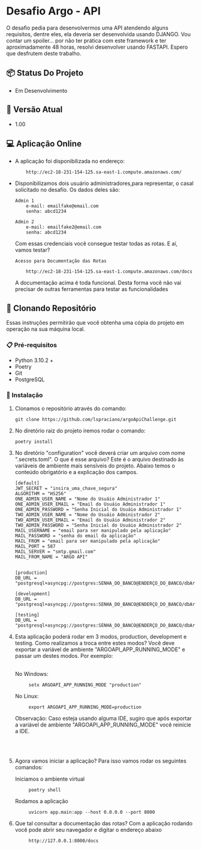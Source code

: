 # Desafio Argo - API

O desafio pedia para desenvolvermos uma API atendendo alguns requisitos,
dentre eles, ela deveria ser desenvolvida usando DJANGO. Vou contar um spoiler...
por não ter prática com este framework e ter aproximadamente 48 horas, resolvi
desenvolver usando FASTAPI. Espero que desfrutem deste trabalho.

## 📦 Status Do Projeto
- Em Desenvolvimento

## 📌 Versão Atual
- 1.00

## 💻 Aplicação Online
- A aplicação foi disponibilizada no endereço:
    ```
        http://ec2-18-231-154-125.sa-east-1.compute.amazonaws.com/
    ``` 
- Disponibilizamos dois usuário administradores,para representar,
o casal solicitado no desafio. Os dados deles são:

    ```
    Admin 1
        e-mail: emailfake@email.com
        senha: abcd1234
  
    Admin 2
        e-mail: emailfake2@email.com
        senha: abcd1234  
    ```
  Com essas credenciais você consegue testar todas as rotas.
  E aí, vamos testar?

    ```
    Acesso para Documentação das Rotas
  
        http://ec2-18-231-154-125.sa-east-1.compute.amazonaws.com/docs  
    ```
  A documentação acima é toda funcional. Desta forma você não
  vai precisar de outras ferramentas para testar as funcionalidades


## 🚀 Clonando Repositório

Essas instruções permitirão que você obtenha uma cópia do projeto em operação
na sua máquina local.

### 📋 Pré-requisitos

- Python 3.10.2 +
- Poetry
- Git
- PostgreSQL

### 🔧 Instalação

1. Clonamos o repositório através do comando:

    ```
    git clone https://github.com/lspraciano/argoApiChallenge.git
    ```

2. No diretório raiz do projeto iremos rodar o comando:

    ```
    poetry install
    ```

3. No diretório "configuration" você deverá criar um arquivo com nome ".secrets.toml".
    O que é esse arquivo? Este é o arquivo destinado às variáveis de ambiente mais
    sensíveis do projeto. Abaixo temos o conteúdo obrigatório e a explicação dos
    campos.

    ```
    [default]
    JWT_SECRET = "insira_uma_chave_segura"
    ALGORITHM = "HS256"
    ONE_ADMIN_USER_NAME = "Nome do Usuáio Administrador 1"
    ONE_ADMIN_USER_EMAIL = "Email do Usuáio Administrador 1"
    ONE_ADMIN_PASSWORD = "Senha Inicial do Usuáio Administrador 1"
    TWO_ADMIN_USER_NAME = "Nome do Usuáio Administrador 2"
    TWO_ADMIN_USER_EMAIL = "Email do Usuáio Administrador 2"
    TWO_ADMIN_PASSWORD = "Senha Inicial do Usuáio Administrador 2"
    MAIL_USERNAME = "email para ser manipulado pela aplicação"
    MAIL_PASSWORD = "senha do email da aplicação"
    MAIL_FROM = "email para ser manipulado pela aplicação"
    MAIL_PORT = 587
    MAIL_SERVER = "smtp.gmail.com"
    MAIL_FROM_NAME = "ARGO API"
    
    
    [production]
    DB_URL = "postgresql+asyncpg://postgres:SENHA_DO_BANCO@ENDERÇO_DO_BANCO/dbArgoApiProd"
    
    [development]
    DB_URL = "postgresql+asyncpg://postgres:SENHA_DO_BANCO@ENDERÇO_DO_BANCO/dbArgoApiDev"
    
    [testing]
    DB_URL = "postgresql+asyncpg://postgres:SENHA_DO_BANCO@ENDERÇO_DO_BANCO/dbArgoApiTest"
    ```
   
4. Esta aplicação poderá rodar em 3 modos, production, development e testing. Como
    realizamos a troca entre estes modos? Você deve exportar a variável de ambiente
    "ARGOAPI_APP_RUNNING_MODE" e passar um destes modos. Por exemplo:
    <br></br>

   No Windows: 
      ````
           setx ARGOAPI_APP_RUNNING_MODE "production"
      ````
   No Linux: 
      ````
           export ARGOAPI_APP_RUNNING_MODE=production
      ````   

    Observação: Caso esteja usando alguma IDE, sugiro que após exportar
    a variável de ambiente "ARGOAPI_APP_RUNNING_MODE" você reinicie a IDE.   

   <br></br>
    
5. Agora vamos iniciar a aplicação? Para isso vamos rodar os seguintes
   comandos:

    Iniciamos o ambiente virtual
      ````
           poetry shell
      ````    
    Rodamos a aplicação
      ````
           uvicorn app.main:app --host 0.0.0.0 --port 8000
      ````
   
6. Que tal consultar a documentação das rotas?
    Com a aplicação rodando você pode abrir seu navegador e digitar o 
    endereço abaixo
      ````
           http://127.0.0.1:8000/docs
      ````


